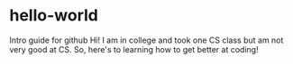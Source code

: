 # hello-world
Intro guide for github
Hi! I am in college and took one CS class but am not very good at CS. So, here's to learning how to get better at coding! 

